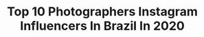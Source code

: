 ---
title: Top 10 Photographers Instagram Influencers In Brazil In 2020
description: >-
  Find top photographers Instagram influencers in Brazil in 2020. Most popular hashtags: #portraitvision #portrait #alternativegirl.
platform: Instagram
hits: 979
text_top: Discover the most popular Instagram profiles on inBeat.
text_bottom: Our search engine has 979 Instagram influencers like this in Brazil for you to work with.
profiles:
  - username: "gustavozylbersztajn"
    fullname: >-
      GZY
    bio: >-
      photographer
    location: "Brazil"
    followers: 36488
    engagement: 144
    commentsToLikes: 0.060204
    id: ck5hgwa5553dl0i11pq1g1uk5
    verified: false
    hashtags: "#sentirse, #analogphotography, #fineart, #personalproject"
  - username: "bladmeneghel"
    fullname: >-
      Blad Meneghel
    bio: >-
      Blad Meneghel / Bladinho (34 yr / 📍Rio 🇧🇷)⠀ Photographer: 📷Xuxa (2002-) ⠀⠀ 📷Record TV (2015-) 📷Publicidade (2002-)⠀⠀ 📷TV Globo (2002-2014)
    location: "Brazil"
    followers: 40825
    engagement: 853
    commentsToLikes: 0.065071
    id: ck0w3oje1ugnk0i19qq7y88i8
    verified: true
    hashtags: "#blackandwhite, #xuxa, #nikon, #recordtv"
  - username: "carolsculture"
    fullname: >-
      𝐂𝐚𝐫𝐨𝐥 | antiga @grungessoul
    bio: >-
      𝑛𝑒𝑟𝑑𝑖𝑐𝑒𝑠 • 𝑓𝑜𝑡𝑜𝑠 • 𝑣𝑖𝑑𝑎 𝑝𝑒𝑠𝑠𝑜𝑎𝑙 ☾| photographer: @anacarolfotografias ☾| personal acc: @ac.mouralima ☾| vintage dark aesthetic
    location: "Brazil"
    followers: 3546
    engagement: 1967
    commentsToLikes: 0.200142
    id: ck8t67rp8ckgo0j784flysm5w
    verified: false
    hashtags: "#braziliangirl, #grunge, #summervibes, #grungey"
  - username: "fuscadadrika"
    fullname: >-
      Drika
    bio: >-
      old is cool🤘🏻 vw beetle 1968 is Zé! 23 | PR | Photographer and Filmmaker 🇧🇷 @drika.photofilm ♡ @joaovitoraalves 𝘄𝘄𝘄.𝗳𝘂𝘀𝗰𝗮𝗱𝗮𝗱𝗿𝗶𝗸𝗮.𝗰𝗼𝗺.𝗯𝗿
    location: "Brazil"
    followers: 23183
    engagement: 706
    commentsToLikes: 0.179876
    id: ck15rd3837brc0i19j2ep1uzo
    verified: false
    hashtags: "#gummylovers, #teamcupnoodles, #halloween"
  - username: "guiirossi"
    fullname: >-
      Guilherme Rossi
    bio: >-
      Photographer from SP 🇧🇷 Canal no Youtube 📸 Curso @_portraitacademy 👇🏻Cursos, Presets e Mais
    location: "Brazil"
    followers: 134979
    engagement: 411
    commentsToLikes: 0.040174
    id: ck0twq2vmgdkq0i190gk7anc8
    verified: false
    hashtags: "#moodyports, #reels, #igshotz, #foryoupage"
  - username: "nathalynnes"
    fullname: >-
      Nathaly
    bio: >-
      𝓣𝓱𝓮 𝓛𝓸𝓿𝓮 𝔀𝓲𝓽𝓬𝓱 🥀 🖤 @notyourdeadvampire Fashion Designer | Photographer | Artist Art > @lalieneartt • contact via mail or dm • 📍 Recife
    location: "Brazil"
    followers: 3594
    engagement: 1811
    commentsToLikes: 0.168059
    id: ck8t1st9qwvw40j78zen5jjam
    verified: false
    hashtags: "#gothgirl, #goths, #gothicgirl, #altgirl"
  - username: "brunogomesph"
    fullname: >-
      BRUNO GOMES
    bio: >-
      ✍🏿Creative Director 👁Fashion Photographer 🌎São Paulo, Brazil 📬brunogomesft@outlook.com
    location: "Brazil"
    followers: 37058
    engagement: 429
    commentsToLikes: 0.067395
    id: ck15s6gt5bglk0i199wyqhct5
    verified: false
    hashtags: "#vogue, #olhaelle, #elleview, #stilllife"
  - username: "ioskar7"
    fullname: >-
      Oskar
    bio: >-
      Contact via direct Music video creator 🎥 Director | videographer | photographer
    location: "Brazil"
    followers: 18266
    engagement: 1057
    commentsToLikes: 0.035284
    id: ck0u6h9q922dk0i19xjinqri8
    verified: false
    hashtags: "#kdphotostudio, #portraitmood, #majestic, #discoverportrait"
  - username: "parsaa.jahed"
    fullname: >-
      💯kartel pic💯
    bio: >-
      photographer📸 ♨️wedding-Industrial photo -fashion-music cover♨️ personal page: @parsa.jahed
    location: "Brazil"
    followers: 11834
    engagement: 773
    commentsToLikes: 0.165389
    id: ck6028j8ngx4r0i144b6sz3d1
    verified: false
    hashtags: "#topcaptures, #portlandoregon, #photographylovers, #photogram"
  - username: "velozoma"
    fullname: >-
      Marcela Velozo
    bio: >-
      90% iPhone 10% camera A photographer living in Tulum 🌴 by @marcelaveloozo my presets @likeappro
    location: "Brazil"
    followers: 59761
    engagement: 1250
    commentsToLikes: 0.021928
    id: ck0w6og4p9jis0i19wifu3nv7
    verified: false
    hashtags: "#shotoniphone"
---